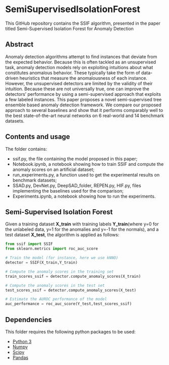 # SemiSupervisedIsolationForest
This GitHub repository contains the SSIF algorithm, presented in the paper titled Semi-Supervised Isolation Forest for Anomaly Detection

## Abstract

Anomaly detection algorithms attempt to find instances that deviate from the expected behavior. Because this is often tackled as an unsupervised task, anomaly detection models rely on exploiting intuitions about what constitutes anomalous behavior. These typically take the form of data-driven heuristics that measure the anomalousness of each instance. However, the unsupervised detectors are limited by the validity of their intuition. Because these are not universally true, one can improve the detectors’ performance by using a semi-supervised approach that exploits a few labeled instances. This paper proposes a novel semi-supervised tree ensemble based anomaly detection framework. We compare our proposed approach to several baselines and show that it performs comparably well to the best state-of-the-art neural networks on 6 real-world and 14 benchmark datasets.

## Contents and usage

The folder contains:
- ssif.py, the file containing the model proposed in this paper;
- Notebook.ipynb, a notebook showing how to train SSIF and compute the anomaly scores on an artificial dataset;
- run_experiments.py, a function used to get the experimental results on benchmark datasets;
- SSAD.py, DevNet.py, DeepSAD_folder, REPEN.py, HIF.py, files implementing the baselines used for the comparison;
- Experiments.ipynb, a notebook showing how to run the experiments.

## Semi-Supervised Isolation Forest

Given a training dataset **X_train** with training labels **Y_train**(where y=0 for the unlabeled data, y=1 for the anomalies and y=-1 for the normals), and a test dataset **X_test**, the algorithm is applied as follows:

```python
from ssif import SSIF
from sklearn.metrics import roc_auc_score

# Train the model (for instance, here we use kNNO)
detector = SSIF(X_train,Y_train)

# Compute the anomaly scores in the training set
train_scores_ssif = detector.compute_anomaly_scores(X_train)

# Compute the anomaly scores in the test set
test_scores_ssif = detector.compute_anomaly_scores(X_test)

# Estimate the AUROC performance of the model
auc_performance = roc_auc_score(Y_test,test_scores_ssif)
```

## Dependencies

This folder requires the following python packages to be used:
- [Python 3](http://www.python.org)
- [Numpy](http://www.numpy.org)
- [Scipy](http://www.scipy.org)
- [Pandas](https://pandas.pydata.org/)
